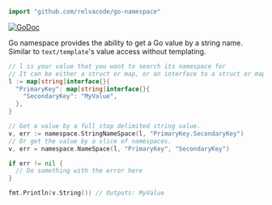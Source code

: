 ```go
import "github.com/relvacode/go-namespace"
```

[![GoDoc](https://godoc.org/github.com/relvacode/go-namespace?status.svg)](https://godoc.org/github.com/relvacode/go-namespace)

Go namespace provides the ability to get a Go value by a string name. Similar to `text/template`'s value access without templating.

```go
// l is your value that you want to search its namespace for
// It can be either a struct or map, or an interface to a struct or map.
l := map[string]interface{}{
  "PrimaryKey": map[string]interface{}{
    "SecondaryKey": "MyValue",
  },
}

// Get a value by a full stop delimited string value.
v, err := namespace.StringNameSpace(l, "PrimaryKey.SecondaryKey")
// Or get the value by a slice of namespaces.
v, err = namespace.NameSpace(l, "PrimaryKey", "SecondaryKey")

if err != nil {
  // Do something with the error here
}

fmt.Println(v.String()) // Outputs: MyValue
```
